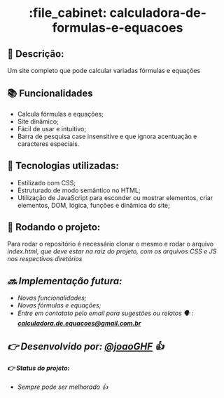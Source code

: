<h1 align="center">:file_cabinet: calculadora-de-formulas-e-equacoes</h1>

## :memo: Descrição:
Um site completo que pode calcular variadas fórmulas e equações

## :books: Funcionalidades
<ul>
  <li>Calcula fórmulas e equações;</li>
  <li>Site dinâmico;</li>
  <li>Fácil de usar e intuitivo;</li>
  <li>Barra de pesquisa case insensitive e que ignora acentuação e caracteres especiais.</li>
</ul>
  


## :wrench: Tecnologias utilizadas:
<ul>
  <li>Estilizado com CSS;</li>
  <li>Estruturado de modo semântico no HTML;</li>
  <li>Utilização de JavaScript para esconder ou mostrar elementos, criar elementos, DOM, lógica, funções e dinâmica do site;</li>
</ul>

## :rocket: Rodando o projeto:
Para rodar o repositório é necessário clonar o mesmo e rodar o arquivo <i>index.html<i>, que deve estar na raiz do projeto, com os arquivos CSS e JS nos respectivos diretórios

## :soon: Implementação futura:
* Novas funcionalidades;
* Novas fórmulas e equações;
* Entre em contatato pelo email para sugestões ou relatos :speaking_head: : <i><b>calculadora.de.equacoes@gmail.com.br</b></i>

## :point_right: Desenvolvido por: <a href="https://github.com/joaoGHF">@joaoGHF</a> :thumbsup:

#### :point_right: Status do projeto:
* Sempre pode ser melhorado :thumbsup:
